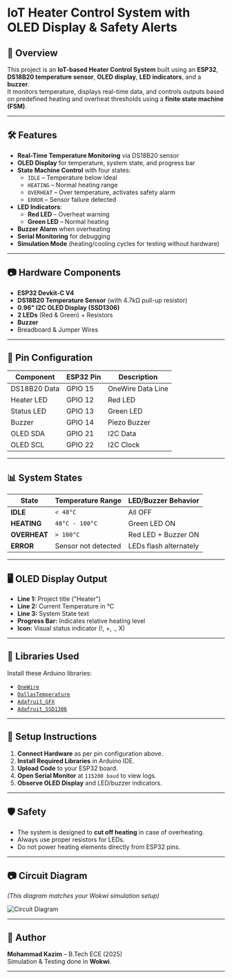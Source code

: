 # IoT Heater Control System with OLED Display & Safety Alerts

## 📌 Overview
This project is an **IoT-based Heater Control System** built using an **ESP32**, **DS18B20 temperature sensor**, **OLED display**, **LED indicators**, and a **buzzer**.  
It monitors temperature, displays real-time data, and controls outputs based on predefined heating and overheat thresholds using a **finite state machine (FSM)**.

---

## 🛠 Features
- **Real-Time Temperature Monitoring** via DS18B20 sensor  
- **OLED Display** for temperature, system state, and progress bar  
- **State Machine Control** with four states:
  - `IDLE` – Temperature below ideal  
  - `HEATING` – Normal heating range  
  - `OVERHEAT` – Over temperature, activates safety alarm  
  - `ERROR` – Sensor failure detected  
- **LED Indicators**:
  - **Red LED** – Overheat warning  
  - **Green LED** – Normal heating  
- **Buzzer Alarm** when overheating  
- **Serial Monitoring** for debugging  
- **Simulation Mode** (heating/cooling cycles for testing without hardware)

---

## 📷 Hardware Components
- **ESP32 Devkit-C V4**
- **DS18B20 Temperature Sensor** (with 4.7kΩ pull-up resistor)
- **0.96" I2C OLED Display (SSD1306)**
- **2 LEDs** (Red & Green) + Resistors
- **Buzzer**
- Breadboard & Jumper Wires

---

## 🔌 Pin Configuration

| Component       | ESP32 Pin | Description           |
|----------------|-----------|-----------------------|
| DS18B20 Data   | GPIO 15   | OneWire Data Line     |
| Heater LED     | GPIO 12   | Red LED               |
| Status LED     | GPIO 13   | Green LED             |
| Buzzer         | GPIO 14   | Piezo Buzzer          |
| OLED SDA       | GPIO 21   | I2C Data              |
| OLED SCL       | GPIO 22   | I2C Clock             |

---

## 📊 System States

| State       | Temperature Range      | LED/Buzzer Behavior |
|-------------|------------------------|----------------------|
| **IDLE**    | `< 48°C`               | All OFF              |
| **HEATING** | `48°C - 100°C`         | Green LED ON         |
| **OVERHEAT**| `> 100°C`              | Red LED + Buzzer ON  |
| **ERROR**   | Sensor not detected    | LEDs flash alternately |

---

## 🖥 OLED Display Output
- **Line 1:** Project title ("Heater")  
- **Line 2:** Current Temperature in °C  
- **Line 3:** System State text  
- **Progress Bar:** Indicates relative heating level  
- **Icon:** Visual status indicator (!, +, ., X)  

---

## 🔧 Libraries Used
Install these Arduino libraries:
- [`OneWire`](https://github.com/PaulStoffregen/OneWire)
- [`DallasTemperature`](https://github.com/milesburton/Arduino-Temperature-Control-Library)
- [`Adafruit_GFX`](https://github.com/adafruit/Adafruit-GFX-Library)
- [`Adafruit_SSD1306`](https://github.com/adafruit/Adafruit_SSD1306)

---

## 🚀 Setup Instructions
1. **Connect Hardware** as per pin configuration above.
2. **Install Required Libraries** in Arduino IDE.
3. **Upload Code** to your ESP32 board.
4. **Open Serial Monitor** at `115200 baud` to view logs.
5. **Observe OLED Display** and LED/buzzer indicators.

---

## 🛡 Safety
- The system is designed to **cut off heating** in case of overheating.  
- Always use proper resistors for LEDs.  
- Do not power heating elements directly from ESP32 pins.

---

## 📷 Circuit Diagram
*(This diagram matches your Wokwi simulation setup)*

![Circuit Diagram](Circuit_Diagram.png)  

---

## 📌 Author
**Mohammad Kazim** – B.Tech ECE (2025)  
Simulation & Testing done in **Wokwi**.

---

